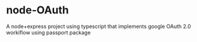 # node-OAuth
A node+express project using typescript that implements google OAuth 2.0 workiflow using passport package
